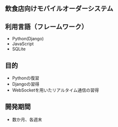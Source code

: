 ## 飲食店向けモバイルオーダーシステム

## 利用言語（フレームワーク）
- Python(Django)
- JavaScript
- SQLite

## 目的
- Pythonの復習
- Djangoの習得
- WebSocketを用いたリアルタイム通信の習得

## 開発期間
- 数か月、各週末
